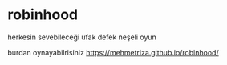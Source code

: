 # robinhood
herkesin sevebileceği ufak defek neşeli oyun

burdan oynayabilrisiniz https://mehmetriza.github.io/robinhood/
